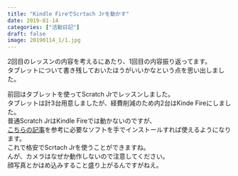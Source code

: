 ```yaml
---
title: "Kindle FireでScrtach Jrを動かす"
date: 2019-01-14
categories: ["活動日記"]
draft: false
image: 20190114_1/1.jpg
---
```


2回目のレッスンの内容を考えるにあたり、1回目の内容振り返ってます。  
タブレットについて書き残しておいたほうがいいかなという点を思い出しました。  
  
前回はタブレットを使ってScratch Jrでレッスンしました。  
タブレットは計3台用意しましたが、経費削減のため内2台はKinde Fireにしました。  
普通Scratch JrはKindle Fireでは動かないのですが、  
[こちらの記事](https://nekonotesou.net/fire-hd-8-scratchjr/)を参考に必要なソフトを手でインストールすれば使えるようになります。  
これで格安でScrtach Jrを使うことができますね。  
んが、カメラはなぜか動作しないので注意してください。  
顔写真とかはめ込みすること盛り上がるんですがねえ。  
